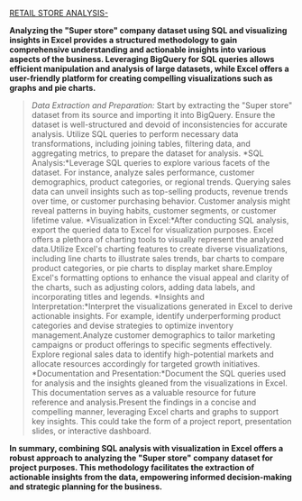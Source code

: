 [RETAIL STORE ANALYSIS- ](https://drive.google.com/file/d/17cUW6E8OHbk1udze08qmBBIXaKJiJfYN/view?usp=share_link)


**Analyzing the "Super store" company dataset using SQL and visualizing insights in Excel provides a structured methodology to gain comprehensive understanding and actionable insights into various aspects of the business. Leveraging BigQuery for SQL queries allows efficient manipulation and analysis of large datasets, while Excel offers a user-friendly platform for creating compelling visualizations such as graphs and pie charts.**

> *Data Extraction and Preparation:* Start by extracting the "Super store" dataset from its source and importing it into BigQuery. Ensure the dataset is well-structured and devoid of inconsistencies for accurate analysis.
Utilize SQL queries to perform necessary data transformations, including joining tables, filtering data, and aggregating metrics, to prepare the dataset for analysis.
> *SQL Analysis:*Leverage SQL queries to explore various facets of the dataset. For instance, analyze sales performance, customer demographics, product categories, or regional trends.
Querying sales data can unveil insights such as top-selling products, revenue trends over time, or customer purchasing behavior. Customer analysis might reveal patterns in buying habits, customer segments, or customer lifetime value.
> *Visualization in Excel:*After conducting SQL analysis, export the queried data to Excel for visualization purposes. Excel offers a plethora of charting tools to visually represent the analyzed data.Utilize Excel's charting features to create diverse visualizations, including line charts to illustrate sales trends, bar charts to compare product categories, or pie charts to display market share.Employ Excel's formatting options to enhance the visual appeal and clarity of the charts, such as adjusting colors, adding data labels, and incorporating titles and legends.
> *Insights and Interpretation:*Interpret the visualizations generated in Excel to derive actionable insights. For example, identify underperforming product categories and devise strategies to optimize inventory management.Analyze customer demographics to tailor marketing campaigns or product offerings to specific segments effectively.
Explore regional sales data to identify high-potential markets and allocate resources accordingly for targeted growth initiatives.
> *Documentation and Presentation:*Document the SQL queries used for analysis and the insights gleaned from the visualizations in Excel. This documentation serves as a valuable resource for future reference and analysis.Present the findings in a concise and compelling manner, leveraging Excel charts and graphs to support key insights. This could take the form of a project report, presentation slides, or interactive dashboard.


**In summary, combining SQL analysis with visualization in Excel offers a robust approach to analyzing the "Super store" company dataset for project purposes. This methodology facilitates the extraction of actionable insights from the data, empowering informed decision-making and strategic planning for the business.**
